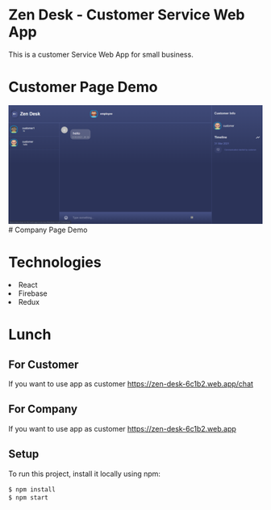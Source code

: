 # Zen Desk - Customer Service Web App

  This is a customer Service Web App for small business. 
# Customer Page Demo
<img src="/employee.png" />
# Company Page Demo

# Technologies
<li>React</li>
<li>Firebase</li>
<li>Redux</li>

# Lunch 
## For Customer
 If you want to use app as customer 
 <a>https://zen-desk-6c1b2.web.app/chat</a>
 
## For Company
 If you want to use app as customer 
 <a>https://zen-desk-6c1b2.web.app</a>


## Setup
To run this project, install it locally using npm:

```
$ npm install
$ npm start
```
